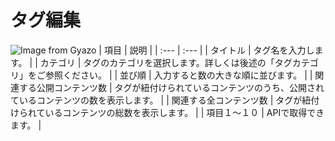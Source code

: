 # タグ編集
![Image from Gyazo](https://diverta.gyazo.com/c3a670cd730566fe73a5c8620f8202ad.png)
|  項目  |  説明  |
| :--- | :--- |
|  タイトル |  タグ名を入力します。  |
|  カテゴリ  |  タグのカテゴリを選択します。詳しくは後述の「タグカテゴリ」をご参照ください。  |
|  並び順  |  入力すると数の大きな順に並びます。  |
|  関連する公開コンテンツ数  |  タグが紐付けられているコンテンツのうち、公開されているコンテンツの数を表示します。  |
|  関連する全コンテンツ数  |  タグが紐付けられているコンテンツの総数を表示します。  |
|  項目１～１０  |  APIで取得できます。 |